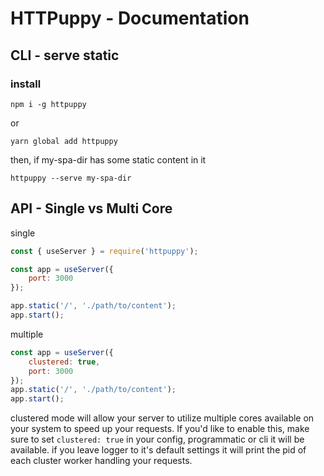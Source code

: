 # HTTPuppy - Documentation

## CLI - serve static

### install

```
npm i -g httpuppy
```

or

```
yarn global add httpuppy
```

then, if my-spa-dir has some static content in it

```
httpuppy --serve my-spa-dir
```

## API - Single vs Multi Core

single

```js
const { useServer } = require('httpuppy');

const app = useServer({
	port: 3000
});

app.static('/', './path/to/content');
app.start();
```

multiple

```js
const app = useServer({
	clustered: true,
	port: 3000
});
app.static('/', './path/to/content');
app.start();
```

clustered mode will allow your server to utilize multiple cores available on your system to speed up your requests. If you'd like to enable this, make sure to set `clustered: true` in your config, programmatic or cli it will be available. if you leave logger to it's default settings it will print the pid of each cluster worker handling your requests.
